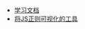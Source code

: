 + [学习文档](https://github.com/ziishaned/learn-regex/blob/master/translations/README-cn.md)
+ [将JS正则可视化的工具](https://regexper.com/)
